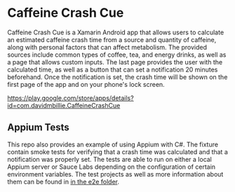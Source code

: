 # Caffeine Crash Cue

Caffeine Crash Cue is a Xamarin Android app that allows users to calculate an estimated caffeine crash time from a source and quantity of caffeine, along with personal factors that can affect metabolism. The provided sources include common types of coffee, tea, and energy drinks, as well as a page that allows custom inputs. The last page provides the user with the calculated time, as well as a button that can set a notification 20 minutes beforehand. Once the notification is set, the crash time will be shown on the first page of the app and on your phone's lock screen.

https://play.google.com/store/apps/details?id=com.davidmbillie.CaffeineCrashCue

## Appium Tests

This repo also provides an example of using Appium with C#. The fixture contain smoke tests for verifying that a crash time was calculated and that a notification was properly set. The tests are able to run on either a local Appium server or Sauce Labs depending on the configuration of certain environment variables. The test projects as well as more information about them can be found in [in the e2e folder](./e2e/CaffeineCrashCueE2E).
